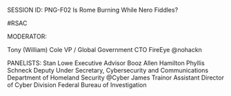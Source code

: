 SESSION ID: PNG-F02
Is Rome Burning While Nero Fiddles?

#RSAC

MODERATOR:

Tony (William) Cole
VP / Global Government CTO FireEye @nohackn

PANELISTS:
Stan Lowe
Executive Advisor Booz Allen Hamilton
Phyllis Schneck
Deputy Under Secretary, Cybersecurity and Communications Department of Homeland Security @Cyber
James Trainor
Assistant Director of Cyber Division Federal Bureau of Investigation

